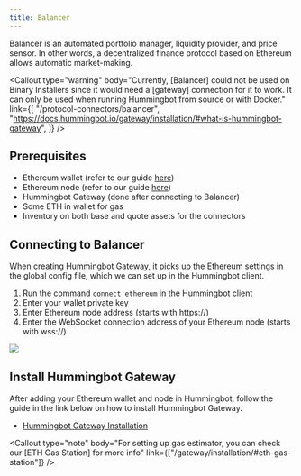 ```yaml
---
title: Balancer
---
```




Balancer is an automated portfolio manager, liquidity provider, and price sensor. In other words, a decentralized finance protocol based on Ethereum allows automatic market-making.

<Callout
  type="warning"
  body="Currently, [Balancer] could not be used on Binary Installers since it would need a [gateway] connection for it to work. It can only be used when running Hummingbot from source or with Docker."
  link={[
    "/protocol-connectors/balancer",
    "https://docs.hummingbot.io/gateway/installation/#what-is-hummingbot-gateway",
  ]}
/>

## Prerequisites

- Ethereum wallet (refer to our guide [here](/operation/connect-exchange/#setup-ethereum-wallet))
- Ethereum node (refer to our guide [here](/operation/connect-exchange/#setup-ethereum-nodes))
- Hummingbot Gateway (done after connecting to Balancer)
- Some ETH in wallet for gas
- Inventory on both base and quote assets for the connectors

## Connecting to Balancer

When creating Hummingbot Gateway, it picks up the Ethereum settings in the global config file, which we can set up in the Hummingbot client.

1. Run the command `connect ethereum` in the Hummingbot client
2. Enter your wallet private key
3. Enter Ethereum node address (starts with https://)
4. Enter the WebSocket connection address of your Ethereum node (starts with wss://)

![](/assets/img/connect-ethereum.gif)

## Install Hummingbot Gateway

After adding your Ethereum wallet and node in Hummingbot, follow the guide in the link below on how to install Hummingbot Gateway.

- [Hummingbot Gateway Installation](/gateway/installation/)

<Callout
  type="note"
  body="For setting up gas estimator, you can check our [ETH Gas Station] for more info"
  link={["/gateway/installation/#eth-gas-station"]}
/>
